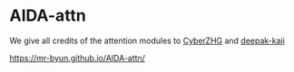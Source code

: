 # AIDA-attn

We give all credits of the attention modules to [CyberZHG](https://github.com/CyberZHG/keras-self-attention) and [deepak-kaji](https://github.com/deepak-kaji/mimic-lstm/)

https://mr-byun.github.io/AIDA-attn/
